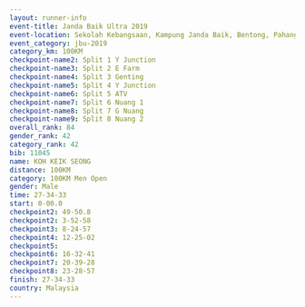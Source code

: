```yaml
---
layout: runner-info 
event-title: Janda Baik Ultra 2019
event-location: Sekolah Kebangsaan, Kampung Janda Baik, Bentong, Pahang, Malaysia
event_category: jbu-2019 
category_km: 100KM 
checkpoint-name2: Split 1 Y Junction  
checkpoint-name3: Split 2 E Farm  
checkpoint-name4: Split 3 Genting  
checkpoint-name5: Split 4 Y Junction 
checkpoint-name6: Split 5 ATV 
checkpoint-name7: Split 6 Nuang 1 
checkpoint-name8: Split 7 G Nuang 
checkpoint-name9: Split 8 Nuang 2 
overall_rank: 84
gender_rank: 42
category_rank: 42
bib: 11045
name: KOH KEIK SEONG
distance: 100KM
category: 100KM Men Open
gender: Male
time: 27-34-33
start: 0-00.0
checkpoint2: 49-50.8
checkpoint2: 3-52-58
checkpoint3: 8-24-57
checkpoint4: 12-25-02
checkpoint5: 
checkpoint6: 16-32-41
checkpoint7: 20-39-28
checkpoint8: 23-28-57
finish: 27-34-33
country: Malaysia
---
```

